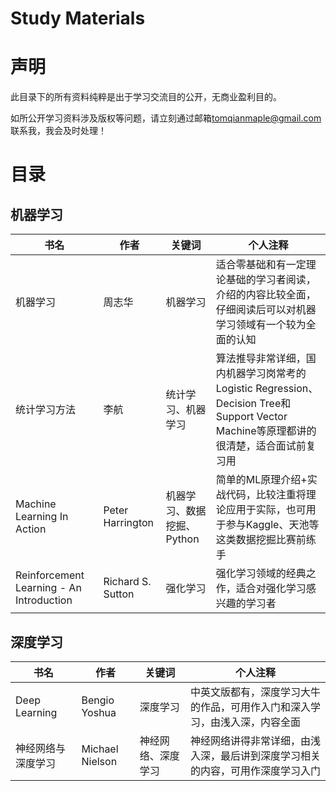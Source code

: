 # Study Materials

# 声明

此目录下的所有资料纯粹是出于学习交流目的公开，无商业盈利目的。

如所公开学习资料涉及版权等问题，请立刻通过邮箱[tomqianmaple@gmail.com]()联系我，我会及时处理！

# 目录

## 机器学习

|书名|作者|关键词|个人注释|
|--|--|--|--|
|机器学习|周志华|机器学习|适合零基础和有一定理论基础的学习者阅读，介绍的内容比较全面，仔细阅读后可以对机器学习领域有一个较为全面的认知|
|统计学习方法|李航|统计学习、机器学习|算法推导非常详细，国内机器学习岗常考的Logistic Regression、Decision Tree和Support Vector Machine等原理都讲的很清楚，适合面试前复习用|
|Machine Learning In Action|Peter Harrington|机器学习、数据挖掘、Python|简单的ML原理介绍+实战代码，比较注重将理论应用于实际，也可用于参与Kaggle、天池等这类数据挖掘比赛前练手|
|Reinforcement Learning - An Introduction|Richard S. Sutton|强化学习|强化学习领域的经典之作，适合对强化学习感兴趣的学习者|

## 深度学习

|书名|作者|关键词|个人注释|
|--|--|--|--|
|Deep Learning|Bengio Yoshua|深度学习|中英文版都有，深度学习大牛的作品，可用作入门和深入学习，由浅入深，内容全面|
|神经网络与深度学习|Michael Nielson|神经网络、深度学习|神经网络讲得非常详细，由浅入深，最后讲到深度学习相关的内容，可用作深度学习入门|





